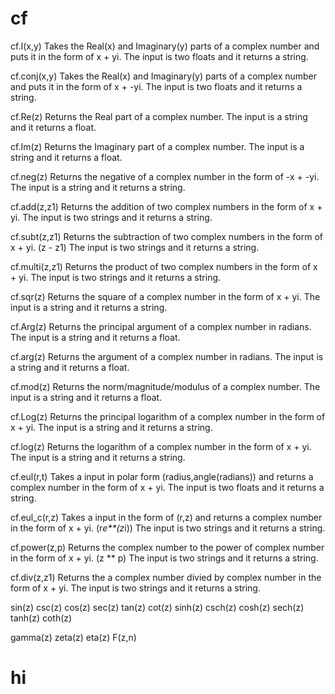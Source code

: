 # cf

cf.I(x,y)
Takes the Real(x) and Imaginary(y) parts of a complex number and puts it in the form of x + yi. 
The input is two floats and it returns a string.

cf.conj(x,y)
Takes the Real(x) and Imaginary(y) parts of a complex number and puts it in the form of x + -yi. 
The input is two floats and it returns a string.

cf.Re(z)
Returns the Real part of a complex number.
The input is a string and it returns a float.

cf.Im(z)
Returns the Imaginary part of a complex number.
The input is a string and it returns a float.

cf.neg(z)
Returns the negative of a complex number in the form of -x + -yi.
The input is a string and it returns a string.

cf.add(z,z1)
Returns the addition of two complex numbers in the form of x + yi.
The input is two strings and it returns a string.

cf.subt(z,z1)
Returns the subtraction of two complex numbers in the form of x + yi. (z - z1)
The input is two strings and it returns a string.

cf.multi(z,z1)
Returns the product of two complex numbers in the form of x + yi. 
The input is two strings and it returns a string.

cf.sqr(z)
Returns the square of a complex number in the form of x + yi. 
The input is a string and it returns a string.

cf.Arg(z)
Returns the principal argument of a complex number in radians. 
The input is a string and it returns a float.

cf.arg(z)
Returns the argument of a complex number in radians. 
The input is a string and it returns a float.

cf.mod(z)
Returns the norm/magnitude/modulus of a complex number. 
The input is a string and it returns a float.

cf.Log(z)
Returns the principal logarithm of a complex number in the form of x + yi. 
The input is a string and it returns a string.

cf.log(z)
Returns the logarithm of a complex number in the form of x + yi. 
The input is a string and it returns a string.

cf.eul(r,t)
Takes a input in polar form (radius,angle(radians)) and returns a complex number in the form of x + yi.
The input is two floats and it returns a string.

cf.eul_c(r,z)
Takes a input in the form of (r,z) and returns a complex number in the form of x + yi. (r*e**(z*i))
The input is two strings and it returns a string.

cf.power(z,p)
Returns the complex number to the power of complex number in the form of x + yi. (z ** p)
The input is two strings and it returns a string.

cf.div(z,z1)
Returns the a complex number divied by complex number in the form of x + yi. 
The input is two strings and it returns a string.

sin(z)
csc(z)
cos(z)
sec(z)
tan(z)
cot(z)
sinh(z)
csch(z)
cosh(z)
sech(z)
tanh(z)
coth(z)

gamma(z)
zeta(z)
eta(z)
F(z,n)

# hi
